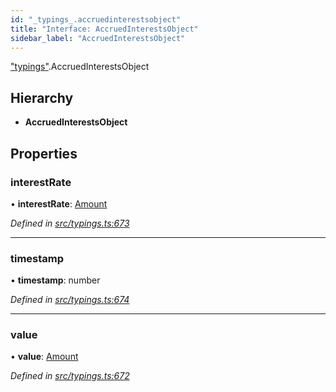 ```yaml
---
id: "_typings_.accruedinterestsobject"
title: "Interface: AccruedInterestsObject"
sidebar_label: "AccruedInterestsObject"
---
```


["typings"](../modules/_typings_.md).AccruedInterestsObject

## Hierarchy

* **AccruedInterestsObject**

## Properties

### interestRate

•  **interestRate**: [Amount](_typings_.amount.md)

*Defined in [src/typings.ts:673](https://github.com/trustlines-protocol/clientlib/blob/a897659/src/typings.ts#L673)*

___

### timestamp

•  **timestamp**: number

*Defined in [src/typings.ts:674](https://github.com/trustlines-protocol/clientlib/blob/a897659/src/typings.ts#L674)*

___

### value

•  **value**: [Amount](_typings_.amount.md)

*Defined in [src/typings.ts:672](https://github.com/trustlines-protocol/clientlib/blob/a897659/src/typings.ts#L672)*
